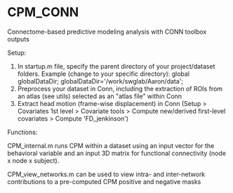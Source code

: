 # CPM_CONN
Connectome-based predictive modeling analysis with CONN toolbox outputs

Setup:

1. In startup.m file, specify the parent directory of your project/dataset folders. Example (change to your specific directory):
   global globalDataDir;
   globalDataDir='/work/swglab/Aaron/data';
2. Preprocess your dataset in Conn, including the extraction of ROIs from an atlas (see utils) selected as an "atlas file" within Conn
3. Extract head motion (frame-wise displacement) in Conn (Setup > Covariates 1st level > Covariate tools > Compute new/derived first-level covariates > Compute 'FD_jenkinson')
   
   
Functions:

CPM_internal.m runs CPM within a dataset using an input vector for the behavioral variable and an input 3D matrix for functional connectivity (node x node x subject).

CPM_view_networks.m can be used to view intra- and inter-network contributions to a pre-computed CPM positive and negative masks
